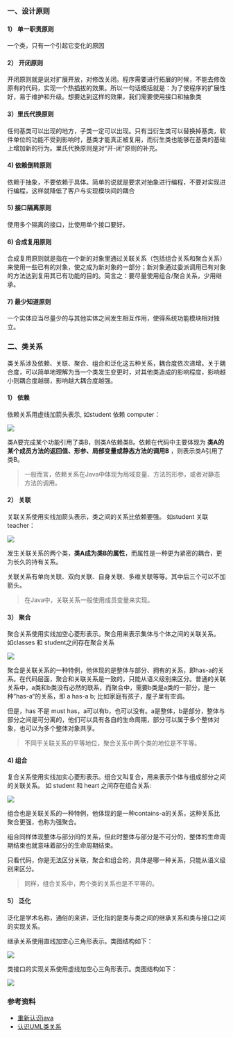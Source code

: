 ### 一、设计原则

#### 1） 单一职责原则
一个类，只有一个引起它变化的原因

#### 2） 开闭原则
开闭原则就是说对扩展开放，对修改关闭。程序需要进行拓展的时候，不能去修改原有的代码，实现一个热插拔的效果。所以一句话概括就是：为了使程序的扩展性好，易于维护和升级。想要达到这样的效果，我们需要使用接口和抽象类

#### 3）里氏代换原则
任何基类可以出现的地方，子类一定可以出现。只有当衍生类可以替换掉基类，软件单位的功能不受到影响时，基类才能真正被复用，而衍生类也能够在基类的基础上增加新的行为。里氏代换原则是对“开-闭”原则的补充。

#### 4) 依赖倒转原则
依赖于抽象，不要依赖于具体。简单的说就是要求对抽象进行编程，不要对实现进行编程，这样就降低了客户与实现模块间的耦合

#### 5) 接口隔离原则
使用多个隔离的接口，比使用单个接口要好。

#### 6) 合成复用原则
  合成复用原则就是指在一个新的对象里通过关联关系（包括组合关系和聚合关系）来使用一些已有的对象，使之成为新对象的一部分；新对象通过委派调用已有对象的方法达到复用其已有功能的目的。简言之：要尽量使用组合/聚合关系，少用继承。
  
#### 7) 最少知道原则
一个实体应当尽量少的与其他实体之间发生相互作用，使得系统功能模块相对独立。

### 二、类关系
类关系涉及依赖、关联、聚合、组合和泛化这五种关系，耦合度依次递增。关于耦合度，可以简单地理解为当一个类发生变更时，对其他类造成的影响程度，影响越小则耦合度越弱，影响越大耦合度越强。

#### 1） 依赖

依赖关系用虚线加箭头表示, 如student 依赖 computer：

![](https://img-blog.csdn.net/20170302193322250?watermark/2/text/aHR0cDovL2Jsb2cuY3Nkbi5uZXQvSzM0NkszNDY=/font/5a6L5L2T/fontsize/400/fill/I0JBQkFCMA==/dissolve/70/gravity/SouthEast)

类A要完成某个功能引用了类B，则类A依赖类B。依赖在代码中主要体现为 **类A的某个成员方法的返回值、形参、局部变量或静态方法的调用B** ，则表示类A引用了类B。

> 一般而言，依赖关系在Java中体现为局域变量、方法的形参，或者对静态方法的调用。

#### 2） 关联
关联关系使用实线加箭头表示，类之间的关系比依赖要强。 如student 关联 teacher：

![](https://img-blog.csdn.net/20170302194329814?watermark/2/text/aHR0cDovL2Jsb2cuY3Nkbi5uZXQvSzM0NkszNDY=/font/5a6L5L2T/fontsize/400/fill/I0JBQkFCMA==/dissolve/70/gravity/SouthEast)

发生关联关系的两个类，**类A成为类B的属性**，而属性是一种更为紧密的耦合，更为长久的持有关系。 

关联关系有单向关联、双向关联、自身关联、多维关联等等。其中后三个可以不加箭头。

> 在Java中，关联关系一般使用成员变量来实现。 

#### 3） 聚合

聚合关系使用实线加空心菱形表示。聚合用来表示集体与个体之间的关联关系。 如classes 和 student之间存在聚合关系

![](https://img-blog.csdn.net/20170302212119790?watermark/2/text/aHR0cDovL2Jsb2cuY3Nkbi5uZXQvSzM0NkszNDY=/font/5a6L5L2T/fontsize/400/fill/I0JBQkFCMA==/dissolve/70/gravity/SouthEast)

聚合是关联关系的一种特例，他体现的是整体与部分、拥有的关系，即has-a的关系。在代码层面，聚合和关联关系是一致的，只能从语义级别来区分。普通的关联关系中，a类和b类没有必然的联系，而聚合中，需要b类是a类的一部分，是一种”has-a“的关系，即 a has-a b; 比如家庭有孩子，屋子里有空调。

但是，has 不是 must has，a可以有b，也可以没有。a是整体，b是部分，整体与部分之间是可分离的，他们可以具有各自的生命周期，部分可以属于多个整体对象，也可以为多个整体对象共享。

> 不同于关联关系的平等地位，聚合关系中两个类的地位是不平等。

#### 4) 组合

复合关系使用实线加实心菱形表示。组合又叫复合，用来表示个体与组成部分之间的关联关系。 如 student 和 heart 之间存在组合关系:

![](https://img-blog.csdn.net/20170302212251526?watermark/2/text/aHR0cDovL2Jsb2cuY3Nkbi5uZXQvSzM0NkszNDY=/font/5a6L5L2T/fontsize/400/fill/I0JBQkFCMA==/dissolve/70/gravity/SouthEast)

组合也是关联关系的一种特例，他体现的是一种contains-a的关系，这种关系比聚合更强，也称为强聚合。

组合同样体现整体与部分间的关系，但此时整体与部分是不可分的，整体的生命周期结束也就意味着部分的生命周期结束。

只看代码，你是无法区分关联，聚合和组合的，具体是哪一种关系，只能从语义级别来区分。

> 同样，组合关系中，两个类的关系也是不平等的。

#### 5） 泛化
泛化是学术名称，通俗的来讲，泛化指的是类与类之间的继承关系和类与接口之间的实现关系。

继承关系使用直线加空心三角形表示。类图结构如下：

![](https://img-blog.csdn.net/20170302215508836?watermark/2/text/aHR0cDovL2Jsb2cuY3Nkbi5uZXQvSzM0NkszNDY=/font/5a6L5L2T/fontsize/400/fill/I0JBQkFCMA==/dissolve/70/gravity/SouthEast)

类接口的实现关系使用虚线加空心三角形表示。类图结构如下：

![](https://img-blog.csdn.net/20170302215900310?watermark/2/text/aHR0cDovL2Jsb2cuY3Nkbi5uZXQvSzM0NkszNDY=/font/5a6L5L2T/fontsize/400/fill/I0JBQkFCMA==/dissolve/70/gravity/SouthEast) 

### 参考资料
- [重新认识java](https://blog.csdn.net/qq_31655965/article/details/54645220)
- [认识UML类关系](https://blog.csdn.net/K346K346/article/details/59582926)